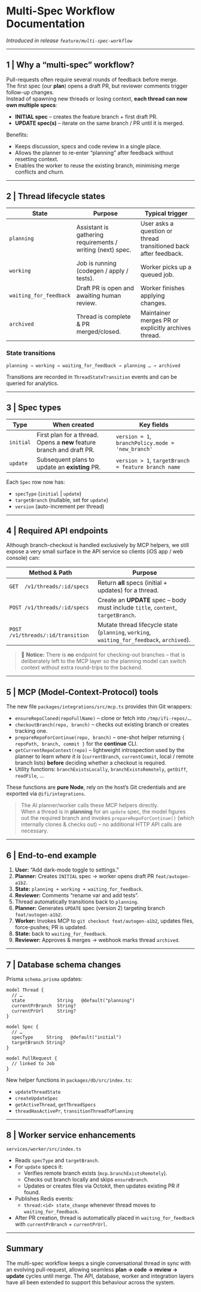 # Multi-Spec Workflow Documentation

_Introduced in release `feature/multi-spec-workflow`_

---

## 1  |  Why a “multi-spec” workflow?

Pull-requests often require several rounds of feedback before merge.  
The first spec (our **plan**) opens a draft PR, but reviewer comments trigger follow-up changes.  
Instead of spawning new threads or losing context, **each thread can now own multiple specs**:

* **INITIAL spec** – creates the feature branch + first draft PR.  
* **UPDATE spec(s)** – iterate on the same branch / PR until it is merged.

Benefits:

* Keeps discussion, specs and code review in a single place.
* Allows the planner to re-enter “planning” after feedback without resetting context.
* Enables the worker to reuse the existing branch, minimising merge conflicts and churn.

---

## 2  |  Thread lifecycle states

| State | Purpose | Typical trigger |
|-------|---------|-----------------|
| `planning` | Assistant is gathering requirements / writing (next) spec. | User asks a question or thread transitioned back after feedback. |
| `working` | Job is running (codegen / apply / tests). | Worker picks up a queued job. |
| `waiting_for_feedback` | Draft PR is open and awaiting human review. | Worker finishes applying changes. |
| `archived` | Thread is complete & PR merged/closed. | Maintainer merges PR or explicitly archives thread. |

### State transitions

`planning → working → waiting_for_feedback → planning … → archived`

Transitions are recorded in `ThreadStateTransition` events and can be queried for analytics.

---

## 3  |  Spec types

| Type | When created | Key fields |
|------|--------------|------------|
| `initial` | First plan for a thread. Opens a **new** feature branch and draft PR. | `version = 1`, `branchPolicy.mode = 'new_branch'` |
| `update` | Subsequent plans to update an **existing** PR. | `version > 1`, `targetBranch = feature branch name` |

Each `Spec` row now has:
* `specType` (`initial` | `update`)
* `targetBranch` (nullable, set for `update`)
* `version` (auto-increment per thread)

---

## 4  |  Required API endpoints

Although branch-checkout is handled exclusively by MCP helpers, we still expose a
very small surface in the API service so clients (iOS app / web console) can:

| Method & Path | Purpose |
|---------------|---------|
| `GET  /v1/threads/:id/specs` | Return **all** specs (initial + updates) for a thread. |
| `POST /v1/threads/:id/specs` | Create an **UPDATE** spec – body must include `title`, `content`, `targetBranch`. |
| `POST /v1/threads/:id/transition` | Mutate thread lifecycle state (`planning`, `working`, `waiting_for_feedback`, `archived`). |

> 🚫 **Notice:** There is **no** endpoint for checking-out branches – that is
> deliberately left to the MCP layer so the planning model can switch context
> without extra round-trips to the backend.

---

## 5  |  MCP (Model-Context-Protocol) tools

The new file `packages/integrations/src/mcp.ts` provides thin Git wrappers:

* `ensureRepoCloned(repoFullName)` – clone or fetch into `/tmp/ifi-repos/…`.
* `checkoutBranch(repo, branch)` – checks out existing branch or creates tracking one.
* `prepareRepoForContinue(repo, branch)` – one-shot helper returning `{ repoPath, branch, commit }` for the **continue** CLI.
* `getCurrentRepoContext(repo)` – lightweight introspection used by the planner
  to learn _where it is_ (`currentBranch`, `currentCommit`, local / remote
  branch lists) **before** deciding whether a checkout is required.
* Utility functions: `branchExistsLocally`, `branchExistsRemotely`, `getDiff`, `readFile`, …

These functions are **pure Node**, rely on the host’s Git credentials and are exported via `@ifi/integrations`.

> The AI planner/worker calls these MCP helpers directly.  
> When a thread is in **planning** for an `update` spec, the model figures out the required
> branch and invokes `prepareRepoForContinue()` (which internally clones & checks out) –
> no additional HTTP API calls are necessary.

---

## 6  |  End-to-end example

1. **User:** “Add dark-mode toggle to settings.”
2. **Planner:** Creates `INITIAL` spec → worker opens draft PR `feat/autogen-a1b2`.
3. **State:** `planning ➜ working ➜ waiting_for_feedback`.
4. **Reviewer:** Comments “rename var and add tests”.
5. Thread automatically transitions back to `planning`.
6. **Planner:** Generates `UPDATE` spec (version 2) targeting branch `feat/autogen-a1b2`.
7. **Worker:** Invokes MCP to `git checkout feat/autogen-a1b2`, updates files, force-pushes; PR is updated.
8. **State:** back to `waiting_for_feedback`.
9. **Reviewer:** Approves & merges → webhook marks thread `archived`.

---

## 7  |  Database schema changes

Prisma `schema.prisma` updates:

```prisma
model Thread {
  // …
  state            String   @default("planning")
  currentPrBranch  String?
  currentPrUrl     String?
}

model Spec {
  // …
  specType     String   @default("initial")
  targetBranch String?
}

model PullRequest {
  // linked to Job
}
```

New helper functions in `packages/db/src/index.ts`:

* `updateThreadState`
* `createUpdateSpec`
* `getActiveThread`, `getThreadSpecs`
* `threadHasActivePr`, `transitionThreadToPlanning`

---

## 8  |  Worker service enhancements

`services/worker/src/index.ts`

* Reads `specType` and `targetBranch`.
* For `update` specs it:
  * Verifies remote branch exists (`mcp.branchExistsRemotely`).
  * Checks out branch locally and skips `ensureBranch`.
  * Updates or creates files via Octokit, then updates existing PR if found.
* Publishes Redis events:
  * `thread:<id> state_change` whenever thread moves to `waiting_for_feedback`.
* After PR creation, thread is automatically placed in `waiting_for_feedback` with `currentPrBranch` + `currentPrUrl`.

---

## Summary

The multi-spec workflow keeps a single conversational thread in sync with an evolving pull-request, allowing seamless **plan → code → review → update** cycles until merge. The API, database, worker and integration layers have all been extended to support this behaviour across the system.
